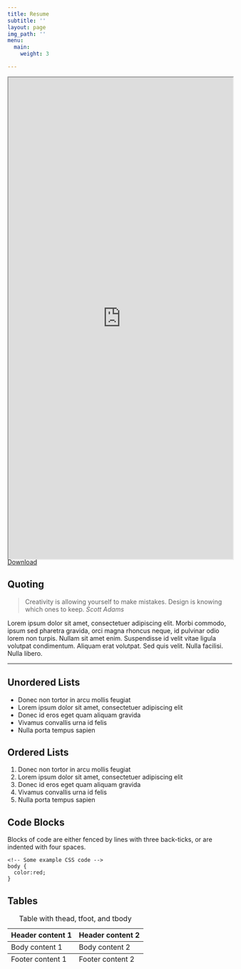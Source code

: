 ```yaml
---
title: Resume
subtitle: ''
layout: page
img_path: ''
menu:
  main:
    weight: 3

---
```

<div align="center" class="embed-responsive embed-responsive-16by9" style="width:100%;height:1080px">
<iframe class= "embed-responsive-item" style="width:100%;height:1080px" src="https://docs.google.com/document/d/e/2PACX-1vQQdOZgvQ80xqCsxA9V1dwyT8MfogDZ10t8uXJx_6evsW69Nb3DqW_hDaEp4t28bg/pub?embedded=true" scrolling="yes"></iframe>
</div>
<div id="resume-download">
<a href="https://docs.google.com/document/d/e/2PACX-1vQQdOZgvQ80xqCsxA9V1dwyT8MfogDZ10t8uXJx_6evsW69Nb3DqW_hDaEp4t28bg/pub?embedded=true" class="btn btn-primary">Download</a>
</div>



## Quoting

>Creativity is allowing yourself to make mistakes. Design is knowing which ones to keep. <cite>Scott Adams</cite>

Lorem ipsum dolor sit amet, consectetuer adipiscing elit. Morbi commodo, ipsum sed pharetra gravida, orci magna rhoncus neque, id pulvinar odio lorem non turpis. Nullam sit amet enim. Suspendisse id velit vitae ligula volutpat condimentum. Aliquam erat volutpat. Sed quis velit. Nulla facilisi. Nulla libero.

<hr />

## Unordered Lists

+ Donec non tortor in arcu mollis feugiat
+ Lorem ipsum dolor sit amet, consectetuer adipiscing elit
+ Donec id eros eget quam aliquam gravida
+ Vivamus convallis urna id felis
+ Nulla porta tempus sapien

## Ordered Lists

1. Donec non tortor in arcu mollis feugiat
2. Lorem ipsum dolor sit amet, consectetuer adipiscing elit
3. Donec id eros eget quam aliquam gravida
4. Vivamus convallis urna id felis
5. Nulla porta tempus sapien

## Code Blocks

Blocks of code are either fenced by lines with three back-ticks, or are indented with four spaces.

```
<!-- Some example CSS code -->
body {
  color:red;
}
```

## Tables

<table>
    <caption>Table with thead, tfoot, and tbody</caption>
  <thead>
    <tr>
      <th>Header content 1</th>
      <th>Header content 2</th>
    </tr>
  </thead>
  <tbody>
    <tr>
      <td>Body content 1</td>
      <td>Body content 2</td>
    </tr>
  </tbody>
  <tfoot>
    <tr>
      <td>Footer content 1</td>
      <td>Footer content 2</td>
    </tr>
  </tfoot>
</table>